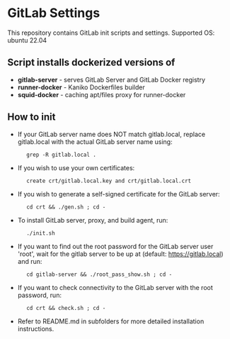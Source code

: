 # GitLab Settings

This repository contains GitLab init scripts and settings.
Supported OS: ubuntu 22.04

## Script installs dockerized versions of

  - **gitlab-server** - serves GitLab Server and GitLab Docker registry
  - **runner-docker** - Kaniko Dockerfiles builder
  - **squid-docker**  - caching apt/files proxy for runner-docker

## How to init

  - If your GitLab server name does NOT match gitlab.local, replace gitlab.local with the actual GitLab server name using:
```
      grep -R gitlab.local .
```
  - If you wish to use your own certificates:
```
      create crt/gitlab.local.key and crt/gitlab.local.crt
```
  - If you wish to generate a self-signed certificate for the GitLab server:
```
      cd crt && ./gen.sh ; cd -
```
  - To install GitLab server, proxy, and build agent, run:
```
      ./init.sh
```
  - If you want to find out the root password for the GitLab server user 'root', wait for the gitlab server to be up at (default: https://gitlab.local) and run:
```
      cd gitlab-server && ./root_pass_show.sh ; cd -
```
  - If you want to check connectivity to the GitLab server with the root password, run:
```
      cd crt && check.sh ; cd -
```
  - Refer to README.md in subfolders for more detailed installation instructions.
